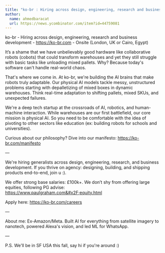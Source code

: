 ```yaml
---
title: "ko-br : Hiring across design, engineering, research and business development"
author:
  name: ahmedbaracat
  url: https://news.ycombinator.com/item?id=44759081
---
```

ko-br - Hiring across design, engineering, research and business development - <a href="https:&#x2F;&#x2F;ko-br.com" rel="nofollow">https:&#x2F;&#x2F;ko-br.com</a> - Onsite (London, UK or Cairo, Egypt)

It’s a shame that we have unbelievably good hardware like collaborative robots (cobots) that could transform warehouses and yet they still struggle with basic tasks like unloading mixed pallets. Why? Because today&#x27;s software can&#x27;t handle real-world chaos.

That&#x27;s where we come in. At ko-br, we&#x27;re building the AI brains that make robots truly adaptable. Our physical AI models tackle messy, unstructured problems starting with depalletizing of mixed boxes in dynamic warehouses. Think real-time adaptation to shifting pallets, mixed SKUs, and unexpected failures.

We&#x27;re a deep tech startup at the crossroads of AI, robotics, and human-machine interaction. While warehouses are our first battlefield, our core mission is physical AI. So you need to be comfortable with the idea of pivoting to other sectors like education (ex: building robots for schools and universities).

Curious about our philosophy? Dive into our manifesto:  <a href="https:&#x2F;&#x2F;ko-br.com&#x2F;manifesto" rel="nofollow">https:&#x2F;&#x2F;ko-br.com&#x2F;manifesto</a>

—

We&#x27;re hiring generalists across design, engineering, research, and business development. If you thrive on agency: designing, building, and shipping products end-to-end, join u :).

We offer strong base salaries: £100k+. 
We don’t shy from offering large equities, following PG advise: <a href="https:&#x2F;&#x2F;www.paulgraham.com&#x2F;equity.html" rel="nofollow">https:&#x2F;&#x2F;www.paulgraham.com&#x2F;equity.html</a>

Apply here: <a href="https:&#x2F;&#x2F;ko-br.com&#x2F;careers" rel="nofollow">https:&#x2F;&#x2F;ko-br.com&#x2F;careers</a>

—

About me: Ex-Amazon&#x2F;Meta. Built AI for everything from satellite imagery to nanotech, powered Alexa&#x27;s vision, and led ML for WhatsApp.

—

P.S. We&#x27;ll be in SF USA this fall, say hi if you&#x27;re around :)
<JobApplication />

